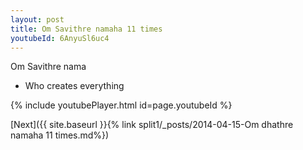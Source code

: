 ```yaml
---
layout: post
title: Om Savithre namaha 11 times
youtubeId: 6AnyuSl6uc4
---
```

 
 
Om Savithre nama 
 
 -  Who creates everything 
 
  
 
  
 
 
 
 
 
 


{% include youtubePlayer.html id=page.youtubeId %}
 
[Next]({{ site.baseurl }}{% link  split1/_posts/2014-04-15-Om dhathre namaha 11 times.md%})
 
